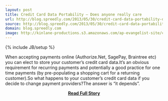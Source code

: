 ```yaml
---
layout: post
title: Credit Card Data Portability – Does anyone really care
url: http://blog.spreedly.com/2013/05/30/credit-card-data-portability-does-anyone-really-care/
source: http://blog.spreedly.com/2013/05/30/credit-card-data-portability-does-anyone-really-care/
domain: blog.spreedly.com
image: http://kinlane-productions.s3.amazonaws.com/ap-evangelist-site/curated/screenshots/9296_blog_spreedly_com.png
---
```

{% include JB/setup %}<p>When accepting payments online (Authorize.Net, SagePay, Braintree etc) you can elect to store your customer’s credit card data.It’s an obvious requirement for recurring payments and potentially a good practice for one time payments (by pre-populating a shopping cart for a returning customer).So what happens to your customer’s credit card data if you decide to change payment providers?The answer is “it depends”.</p>
<center><p><a href="http://blog.spreedly.com/2013/05/30/credit-card-data-portability-does-anyone-really-care/" style='padding:25px; font-sze:18px; font-weight: bold;'>Read Full Story</a></p></center>
